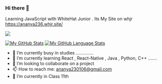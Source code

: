 ### Hi there 👋
Learning JavaScript with WhiteHat Junior .
Its My Site on whjr https://ananya236.whjr.site/

<img align="center" src="https://github-profile-trophy.vercel.app/?username=Ananya2306&margin-w=15&column=7&row=8" />
<a href="https://github.com/Ananya2306">

[![My GitHub Stats](https://github-readme-stats.vercel.app/api/?username=Ananya2306&count_private=true&theme=tokyonight&showicons=true)]()
[![My GitHub Language Stats](https://github-readme-stats.vercel.app/api/top-langs/?username=Ananya2306&langs_count=5&theme=tokyonight)]()


- 🔭 I’m currently busy in studies ..............
- 🌱 I’m currently learning React , React-Native , Java , Python, C++ .......
- 👯 I’m looking to collaborate on a project 
- 📫 How to reach me: ananya230106@gmail.com
- 🔭 I’m currently in Class 11th 

